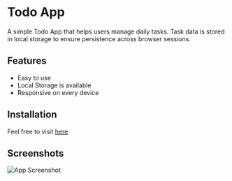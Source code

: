 # Todo App

A simple Todo App that helps users manage daily tasks. Task data is stored in local storage to ensure persistence across browser sessions.

## Features

- Easy to use
- Local Storage is available
- Responsive on every device


## Installation

Feel free to visit [here](https://hieu2603.github.io/todo-app/)
## Screenshots

![App Screenshot](https://i.imgur.com/0SjKDdn.png)

